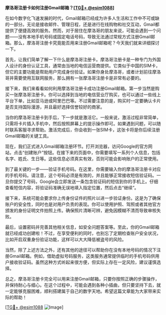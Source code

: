 **摩洛哥注册卡如何注册Gmail邮箱？[[TG💪+ @esim1088](https://t.me/s/esim1088)]**

在如今数字化飞速发展的时代，Gmail邮箱已经成为许多人生活和工作中不可或缺的一部分。无论是接收邮件、管理日程，还是进行在线购物和社交互动，Gmail都提供了便捷高效的服务。然而，对于居住在摩洛哥的朋友来说，可能会遇到一个问题——没有本地手机号码或固定电话号码，导致无法通过常规方式注册Gmail邮箱。那么，摩洛哥注册卡究竟能否用来注册Gmail邮箱呢？今天我们就来详细探讨一下。

首先，让我们简单了解一下什么是摩洛哥注册卡。摩洛哥注册卡是一种专门为外国人设计的身份认证工具，通常由当地的电信运营商提供。它类似于中国的SIM卡，但它的主要功能是帮助用户完成身份验证。如果你身处摩洛哥，或者计划前往摩洛哥并需要使用互联网服务，那么拥有一张摩洛哥注册卡是非常有必要的。

接下来，我们来看看如何利用摩洛哥注册卡成功注册Gmail邮箱。第一步当然是购买一张摩洛哥注册卡。你可以选择到当地的电信营业厅购买，也可以通过一些线上平台下单，比如亚马逊或阿里巴巴等。不过需要注意的是，购买时一定要确认卡片是否支持国际漫游，并且最好选择信誉较好的商家。

当你的摩洛哥注册卡到手后，下一步就是激活它。一般来说，激活过程非常简单，只需将卡片插入手机中，然后按照屏幕上的提示操作即可。如果遇到问题，可以随时联系客服寻求帮助。激活完成后，你会收到一张SIM卡，这张卡将是你后续注册Gmail邮箱的关键工具。

现在，我们正式进入Gmail邮箱注册环节。打开浏览器，访问Google的官方网站，点击“创建账户”按钮。在接下来的页面中，你需要填写一系列个人信息，包括名字、姓氏、生日等。这些信息必须真实有效，否则可能会影响账户的正常使用。

到了最关键的一步——验证手机号码。在这里，你需要输入你的摩洛哥注册卡对应的手机号码。请注意，这个号码必须是有效的，并且能够正常接收短信验证码。一旦你提交了号码，Google会立即发送一条包含验证码的短信到你的手机上。仔细查看短信内容，将验证码准确无误地填入指定位置，然后点击“继续”。

接下来，系统可能会要求你上传身份证件的照片以进一步验证身份。这是为了确保账户的安全性，同时也是对用户负责的表现。你可以使用护照、驾照或者其他官方颁发的身份证明文件拍照上传。确保照片清晰可辨，避免因模糊不清而导致审核失败。

最后，设置密码并完善其他相关信息，如安全问题答案等。至此，你的Gmail邮箱就已经成功创建啦！不过，在享受便利的同时，也别忘了定期检查账户安全状况，比如开启双重身份验证功能，这样可以大大降低被盗号的风险。

当然，除了上述方法之外，还有其他的途径可以帮助你在没有本地号码的情况下注册Gmail邮箱。例如，借助虚拟号码服务，这类服务通常提供临时的手机号码供用户接收验证码。虽然这种方式听起来很方便，但实际上存在一定风险，建议谨慎选择。

总之，摩洛哥注册卡完全可以用来注册Gmail邮箱，只要你按照正确的步骤操作，并保持耐心与细心。在这个过程中，可能会遇到各种小插曲，但只要坚持下去，就一定能够克服困难，顺利搭建属于自己的数字天地。希望这篇文章能为大家带来实际的帮助！

[[TG💪+ @esim1088](https://t.me/s/esim1088) ![Image](https://i.postimg.cc/4NQfJmqS/Snipaste-2025-05-13-00-14-12.png)]